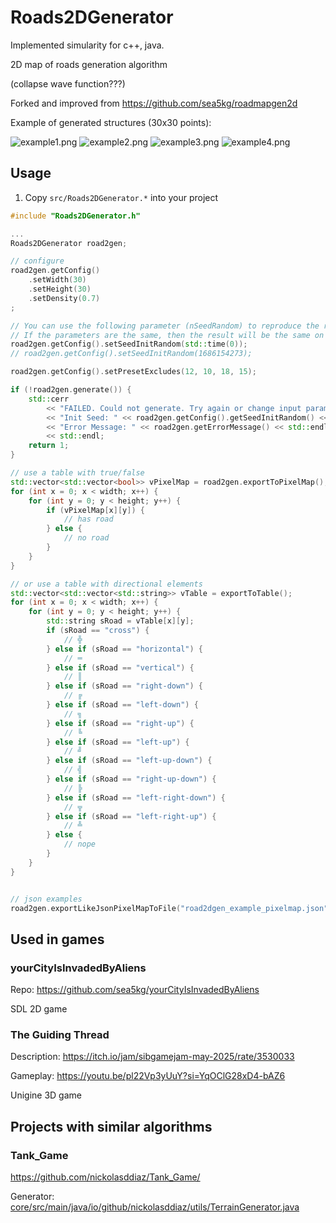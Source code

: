 # Roads2DGenerator

Implemented simularity for c++, java.

2D map of roads generation algorithm

(collapse wave function???)

Forked and improved from https://github.com/sea5kg/roadmapgen2d

Example of generated structures (30x30 points):


![example1.png](https://github.com/sea5kg/Roads2DGenerator/blob/main/images/example1.png?raw=true)
![example2.png](https://github.com/sea5kg/Roads2DGenerator/blob/main/images/example2.png?raw=true)
![example3.png](https://github.com/sea5kg/Roads2DGenerator/blob/main/images/example3.png?raw=true)
![example4.png](https://github.com/sea5kg/Roads2DGenerator/blob/main/images/example4.png?raw=true)


## Usage

1. Copy `src/Roads2DGenerator.*` into your project

```cpp
#include "Roads2DGenerator.h"

...
Roads2DGenerator road2gen;

// configure
road2gen.getConfig()
    .setWidth(30)
    .setHeight(30)
    .setDensity(0.7)
;

// You can use the following parameter (nSeedRandom) to reproduce the results.
// If the parameters are the same, then the result will be the same on any machine.
road2gen.getConfig().setSeedInitRandom(std::time(0));
// road2gen.getConfig().setSeedInitRandom(1686154273);

road2gen.getConfig().setPresetExcludes(12, 10, 18, 15);

if (!road2gen.generate()) {
    std::cerr
        << "FAILED. Could not generate. Try again or change input params and try again." << std::endl
        << "Init Seed: " << road2gen.getConfig().getSeedInitRandom() << std::endl
        << "Error Message: " << road2gen.getErrorMessage() << std::endl
        << std::endl;
    return 1;
}

// use a table with true/false
std::vector<std::vector<bool>> vPixelMap = road2gen.exportToPixelMap();
for (int x = 0; x < width; x++) {
    for (int y = 0; y < height; y++) {
        if (vPixelMap[x][y]) {
            // has road
        } else {
            // no road
        }
    }
}

// or use a table with directional elements
std::vector<std::vector<std::string>> vTable = exportToTable();
for (int x = 0; x < width; x++) {
    for (int y = 0; y < height; y++) {
        std::string sRoad = vTable[x][y];
        if (sRoad == "cross") {
            // ╬
        } else if (sRoad == "horizontal") {
            // ═
        } else if (sRoad == "vertical") {
            // ║
        } else if (sRoad == "right-down") {
            // ╔
        } else if (sRoad == "left-down") {
            // ╗
        } else if (sRoad == "right-up") {
            // ╚
        } else if (sRoad == "left-up") {
            // ╝
        } else if (sRoad == "left-up-down") {
            // ╣
        } else if (sRoad == "right-up-down") {
            // ╠
        } else if (sRoad == "left-right-down") {
            // ╦
        } else if (sRoad == "left-right-up") {
            // ╩
        } else {
            // nope
        }
    }
}


// json examples
road2gen.exportLikeJsonPixelMapToFile("road2dgen_example_pixelmap.json");

```

## Used in games

### yourCityIsInvadedByAliens

Repo: https://github.com/sea5kg/yourCityIsInvadedByAliens

SDL 2D game

### The Guiding Thread

Description: https://itch.io/jam/sibgamejam-may-2025/rate/3530033

Gameplay: https://youtu.be/pl22Vp3yUuY?si=YqOClG28xD4-bAZ6

Unigine 3D game


## Projects with similar algorithms

### Tank_Game

https://github.com/nickolasddiaz/Tank_Game/

Generator: [core/src/main/java/io/github/nickolasddiaz/utils/TerrainGenerator.java](https://github.com/nickolasddiaz/Tank_Game/blob/master/core/src/main/java/io/github/nickolasddiaz/utils/TerrainGenerator.java)
